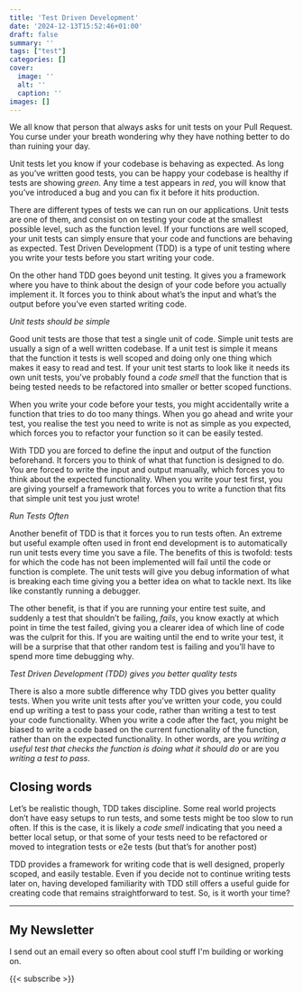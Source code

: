 ```yaml
---
title: 'Test Driven Development'
date: '2024-12-13T15:52:46+01:00'
draft: false
summary: ''
tags: ["test"]
categories: []
cover:
  image: ''
  alt: ''
  caption: ''
images: []
---
```

We all know that person that always asks for unit tests on your Pull Request. You curse under your breath wondering why they have nothing better to do than ruining your day.

Unit tests let you know if your codebase is behaving as expected. As long as you’ve written good tests, you can be happy your codebase is healthy if tests are showing _green_. Any time a test appears in _red_, you will know that you’ve introduced a bug and you can fix it before it hits production.

There are different types of tests we can run on our applications. Unit tests are one of them, and consist on on testing your code at the smallest possible level, such as the function level. If your functions are well scoped, your unit tests can simply ensure that your code and functions are behaving as expected. Test Driven Development (TDD) is a type of unit testing where you write your tests before you start writing your code.

On the other hand TDD goes beyond unit testing. It gives you a framework where you have to think about the design of your code before you actually implement it. It forces you to think about what’s the input and what’s the output before you’ve even started writing code.

_Unit tests should be simple_

Good unit tests are those that test a single unit of code. Simple unit tests are usually a sign of a well written codebase. If a unit test is simple it means that the function it tests is well scoped and doing only one thing which makes it easy to read and test. If your unit test starts to look like it needs its own unit tests, you’ve probably found a _code smell_ that the function that is being tested needs to be refactored into smaller or better scoped functions.

When you write your code before your tests, you might accidentally write a function that tries to do too many things. When you go ahead and write your test, you realise the test you need to write is not as simple as you expected, which forces you to refactor your function so it can be easily tested.

With TDD you are forced to define the input and output of the function beforehand. It forcers you to think of what that function is designed to do. You are forced to write the input and output manually, which forces you to think about the expected functionality. When you write your test first, you are giving yourself a framework that forces you to write a function that fits that simple unit test you just wrote!

_Run Tests Often_

Another benefit of TDD is that it forces you to run tests often. An extreme but useful example often used in front end development is to automatically run unit tests every time you save a file. The benefits of this is twofold: tests for which the code has not been implemented will fail until the code or function is complete. The unit tests will give you debug information of what is breaking each time giving you a better idea on what to tackle next. Its like like constantly running a debugger.

The other benefit, is that if you are running your entire test suite, and suddenly a test that shouldn’t be failing, _fails_, you know exactly at which point in time the test failed, giving you a clearer idea of which line of code was the culprit for this. If you are waiting until the end to write your test, it will be a surprise that that other random test is failing and you’ll have to spend more time debugging why.

_Test Driven Development (TDD) gives you better quality tests_

There is also a more subtle difference why TDD gives you better quality tests. When you write unit tests after you’ve written your code, you could end up writing a test to pass your code, rather than writing a test to test your code functionality. When you write a code after the fact, you might be biased to write a code based on the current functionality of the function, rather than on the expected functionality. In other words, are you _writing a useful test that checks the function is doing what it should do_ or are you _writing a test to pass_.

## Closing words
Let’s be realistic though, TDD takes discipline. Some real world projects don’t have easy setups to run tests, and some tests might be too slow to run often. If this is the case, it is likely a _code smell_ indicating that you need a better local setup, or that some of your tests need to be refactored or moved to integration tests or e2e tests (but that’s for another post)

TDD provides a framework for writing code that is well designed, properly scoped, and easily testable. Even if you decide not to continue writing tests later on, having developed familiarity with TDD still offers a useful guide for creating code that remains straightforward to test. So, is it worth your time?

---
## My Newsletter

I send out an email every so often about cool stuff I'm building or working on.

{{< subscribe >}}
